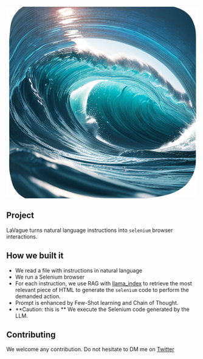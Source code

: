 ![Logo](logo.png)

## Project

LaVague turns natural language instructions into `selenium` browser interactions.

## How we built it

- We read a file with instructions in natural language
- We run a Selenium browser
- For each instruction, we use RAG with [llama_index]() to retrieve the most relevant piece of HTML to generate the `selenium` code to perform the demanded action.
- Prompt is enhanced by Few-Shot learning and Chain of Thought.
- **Caution: this is ** We execute the Selenium code generated by the LLM.

## Contributing

We welcome any contribution. Do not hesitate to DM me on [Twitter](https://twitter.com/dhuynh95)